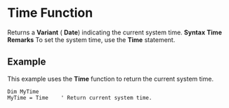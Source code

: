 
# Time Function



Returns a  **Variant** ( **Date**) indicating the current system time.
 **Syntax**
 **Time**
 **Remarks**
To set the system time, use the  **Time** statement.

## Example

This example uses the  **Time** function to return the current system time.


```
Dim MyTime
MyTime = Time    ' Return current system time.


```

